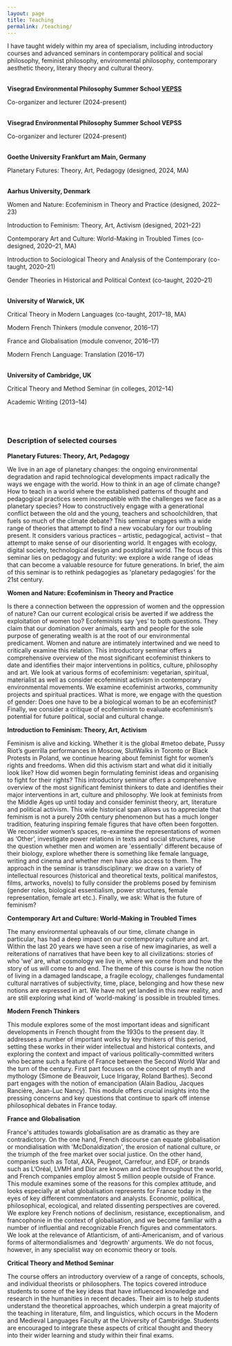 ```yaml
---
layout: page
title: Teaching
permalink: /teaching/
---
```

I have taught widely within my area of specialism, including introductory courses and advanced seminars in contemporary political and social philosophy, feminist philosophy, environmental philosophy, contemporary aesthetic theory, literary theory and cultural theory.




<br>**Visegrad Environmental Philosophy Summer School <a href="https://vepss.eu" target="_blank">VEPSS<a/>**<br>

Co-organizer and lecturer (2024-present)

<br>**Visegrad Environmental Philosophy Summer School VEPSS**<br>

Co-organizer and lecturer (2024-present)

<br>**Goethe University Frankfurt am Main, Germany**<br>

Planetary Futures: Theory, Art, Pedagogy (designed, 2024, MA)

<br>**Aarhus University, Denmark**<br>

Women and Nature: Ecofeminism in Theory and Practice (designed, 2022–23)

Introduction to Feminism: Theory, Art, Activism (designed, 2021–22)

Contemporary Art and Culture: World-Making in Troubled Times (co-designed, 2020–21, MA)

Introduction to Sociological Theory and Analysis of the Contemporary (co-taught, 2020–21)

Gender Theories in Historical and Political Context (co-taught, 2020–21)


<br>**University of Warwick, UK**<br>

Critical Theory in Modern Languages (co-taught, 2017–18, MA)	

Modern French Thinkers (module convenor, 2016–17)

France and Globalisation (module convenor, 2016–17)

Modern French Language: Translation (2016–17)
<br>

<br>**University of Cambridge, UK**<br>

Critical Theory and Method Seminar (in colleges, 2012–14) 

Academic Writing (2013–14)<br>



<br><br>

<h3>Description of selected courses</h3>

**Planetary Futures: Theory, Art, Pedagogy**

We live in an age of planetary changes: the ongoing environmental degradation and rapid technological developments impact radically the ways we engage with the world. How to think in an age of climate change? How to teach in a world where the established patterns of thought and pedagogical practices seem incompatible with the challenges we face as a planetary species? How to constructively engage with a generational conflict between the old and the young, teachers and schoolchildren, that fuels so much of the climate debate? This seminar engages with a wide range of theories that attempt to find a new vocabulary for our troubling present. It considers various practices – artistic, pedagogical, activist – that attempt to make sense of our disorienting world. It engages with ecology, digital society, technological design and postdigital world. The focus of this seminar lies on pedagogy and futurity: we explore a wide range of ideas that can become a valuable resource for future generations. In brief, the aim of this seminar is to rethink pedagogies as 'planetary pedagogies' for the 21st century.

**Women and Nature: Ecofeminism in Theory and Practice**

Is there a connection between the oppression of women and the oppression of nature? Can our current ecological crisis be averted if we address the exploitation of women too? Ecofeminists say ‘yes’ to both questions. They claim that our domination over animals, earth and people for the sole purpose of generating wealth is at the root of our environmental predicament. Women and nature are intimately intertwined and we need to critically examine this relation. This introductory seminar offers a comprehensive overview of the most significant ecofeminist thinkers to date and identifies their major interventions in politics, culture, philosophy and art. We look at various forms of ecofeminism: vegetarian, spiritual, materialist as well as consider ecofeminist activism in contemporary environmental movements. We examine ecofeminist artworks, community projects and spiritual practices. What is more, we engage with the question of gender: Does one have to be a biological woman to be an ecofeminist? Finally, we consider a critique of ecofeminism to evaluate ecofeminism’s potential for future political, social and cultural change.

**Introduction to Feminism: Theory, Art, Activism**

Feminism is alive and kicking. Whether it is the global #metoo debate, Pussy Riot’s guerrilla performances in Moscow, SlutWalks in Toronto or Black Protests in Poland, we continue hearing about feminist fight for women’s rights and freedoms. When did this activism start and what did it initially look like? How did women begin formulating feminist ideas and organising to fight for their rights? This introductory seminar offers a comprehensive overview of the most significant feminist thinkers to date and identifies their major interventions in art, culture and philosophy. We look at feminists from the Middle Ages up until today and consider feminist theory, art, literature and political activism. This wide historical span allows us to appreciate that feminism is not a purely 20th century phenomenon but has a much longer tradition, featuring inspiring female figures that have often been forgotten. We reconsider women’s spaces, re-examine the representations of women as ‘Other’, investigate power relations in texts and social structures, raise the question whether men and women are 'essentially' different because of their biology, explore whether there is something like female language, writing and cinema and whether men have also access to them. The approach in the seminar is transdisciplinary: we draw on a variety of intellectual resources (historical and theoretical texts, political manifestos, films, artworks, novels) to fully consider the problems posed by feminism (gender roles, biological essentialism, power structures, female representation, female art etc.). Finally, we ask: What is the future of feminism?

**Contemporary Art and Culture: World-Making in Troubled Times**

The many environmental upheavals of our time, climate change in particular, has had a deep impact on our contemporary culture and art. Within the last 20 years we have seen a rise of new imaginaries, as well a reiterations of narratives that have been key to all civilizations:  stories of who ‘we’ are, what cosmology we live in, where we come from and how the story of us will come to and end. The theme of this course is how the notion of living in a damaged landscape, a fragile ecology, challenges fundamental cultural narratives of subjectivity, time, place, belonging and how these new notions are expressed in art. We have not yet landed in this new reality, and are still exploring what kind of ‘world-making’ is possible in troubled times. 

**Modern French Thinkers**

This module explores some of the most important ideas and significant developments in French thought from the 1930s to the present day. It addresses a number of important works by key thinkers of this period, setting these works in their wider intellectual and historical contexts, and exploring the context and impact of various politically-committed writers who became such a feature of France between the Second World War and the turn of the century. First part focuses on the concept of myth and mythology (Simone de Beauvoir, Luce Irigaray, Roland Barthes). Second part engages with the notion of emancipation (Alain Badiou, Jacques Rancière, Jean-Luc Nancy). This module offers crucial insights into the pressing concerns and key questions that continue to spark off intense philosophical debates in France today.


**France and Globalisation**

France's attitudes towards globalisation are as dramatic as they are contradictory. On the one hand, French discourse can equate globalisation or mondialisation with 'McDonaldization', the erosion of national culture, or the triumph of the free market over social justice. On the other hand, companies such as Total, AXA, Peugeot, Carrefour, and EDF, or brands such as L‘Oréal, LVMH and Dior are known and active throughout the world, and French companies employ almost 5 million people outside of France. This module examines some of the reasons for this complex attitude, and looks especially at what globalisation represents for France today in the eyes of key different commentators and analysts. Economic, political, philosophical, ecological, and related dissenting perspectives are covered. We explore key French notions of declinism, resistance, exceptionalism, and francophonie in the context of globalisation, and we become familiar with a number of influential and recognizable French figures and commentators. We look at the relevance of Atlanticism, of anti-Americanism, and of various forms of altermondialismes and 'degrowth' arguments. We do not focus, however, in any specialist way on economic theory or tools.

**Critical Theory and Method Seminar**

The course offers an introductory overview of a range of concepts, schools, and individual theorists or philosophers. The topics covered introduce students to some of the key ideas that have influenced knowledge and research in the humanities in recent decades. Their aim is to help students understand the theoretical approaches, which underpin a great majority of the teaching in literature, film, and linguistics, which occurs in the Modern and Medieval Languages Faculty at the University of Cambridge. Students are encouraged to integrate these aspects of critical thought and theory into their wider learning and study within their final exams. 
